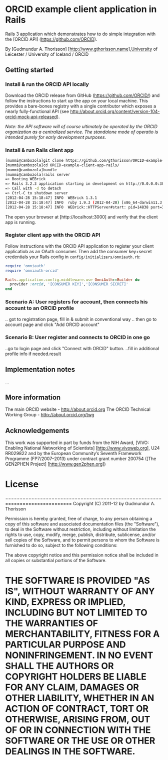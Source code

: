 # ORCID example client application in Rails

Rails 3 application which demonstrates how to do simple integration with the [ORCID API] (https://github.com/ORCID).

By [Gudmundur A. Thorisson] [http://www.gthorisson.name],University of Leicester / University of Iceland / ORCID


## Getting started 


### Install & run the ORCID API locally

Download the ORCID release from GitHub (https://github.com/ORCID/) and follow the instructions to start up the app on your local machine. This provides a bare-bones registry with a single contributor which exposes a nearly fully-functional API (see http://about.orcid.org/content/version-104-orcid-mock-api-released).

_Note: the API software will of course ultimately be operated by the ORCID organization as a centralized service. The standalone mode of operatio is intended purely for early development purposes._


### Install & run Rails client app

```bash
[mummi@cambozola]git clone https://github.com/gthorisson/ORCID-example-client-app-rails.git
[mummi@cambozola]cd ORCID-example-client-app-rails/
[mummi@cambozola]bundle
[mummi@cambozola]rails server
=> Booting WEBrick
=> Rails 3.2.3 application starting in development on http://0.0.0.0:3000
=> Call with -d to detach
=> Ctrl-C to shutdown server
[2012-04-28 15:18:47] INFO  WEBrick 1.3.1
[2012-04-28 15:18:47] INFO  ruby 1.9.3 (2012-04-20) [x86_64-darwin11.3.0]
[2012-04-28 15:18:47] INFO  WEBrick::HTTPServer#start: pid=14838 port=3000
```

The open your browser at [http://localhost:3000] and verify that the client app is running.


### Register client app with the ORCID API

Follow instructions with the ORCID API application to register your client applicatiob as an OAuth consumer. Then add the consumer key+secret credentials your Rails config in ```config/initializers/omniauth.rb```:


```ruby
require 'omniauth'
require 'omniauth-orcid'

Rails.application.config.middleware.use OmniAuth::Builder do
  provider :orcid, '[CONSUMER KEY]','[CONSUMER SECRET]'
end
```


### Scenario A: User registers for account, then connects his account to an ORCID profile

.. got to registration page, fill in & submit in conventional way
.. then go to account page and click "Add ORCID account"


### Scenario B: User register and connects to ORCID in one go

..go to login page and click "Connect with ORCID" button.
..fill in additional profile info if needed.result


## Implementation notes

...


## More information 

The main ORCID website - http://about.orcid.org
The ORCID Technical Working Group - http://about.orcid.org/twg


## Acknowledgements


This work was supported in part by funds from the NIH Award, [VIVO: Enabling National Networking of Scientists] [http://www.vivoweb.org], U24 RR029822 and by the European Community’s Seventh Framework Programme (FP7/2007–2013) under contract grant number 200754 ([The GEN2PHEN Project] [http://www.gen2phen.org])




# License

=============================================================================
Copyright (C) 2011-12 by Gudmundur A. Thorisson

Permission is hereby granted, free of charge, to any person obtaining a copy
of this software and associated documentation files (the "Software"), to deal
in the Software without restriction, including without limitation the rights
to use, copy, modify, merge, publish, distribute, sublicense, and/or sell
copies of the Software, and to permit persons to whom the Software is
furnished to do so, subject to the following conditions:

The above copyright notice and this permission notice shall be included in
all copies or substantial portions of the Software.

THE SOFTWARE IS PROVIDED "AS IS", WITHOUT WARRANTY OF ANY KIND, EXPRESS OR
IMPLIED, INCLUDING BUT NOT LIMITED TO THE WARRANTIES OF MERCHANTABILITY,
FITNESS FOR A PARTICULAR PURPOSE AND NONINFRINGEMENT. IN NO EVENT SHALL THE
AUTHORS OR COPYRIGHT HOLDERS BE LIABLE FOR ANY CLAIM, DAMAGES OR OTHER
LIABILITY, WHETHER IN AN ACTION OF CONTRACT, TORT OR OTHERWISE, ARISING FROM,
OUT OF OR IN CONNECTION WITH THE SOFTWARE OR THE USE OR OTHER DEALINGS IN
THE SOFTWARE.
=============================================================================

